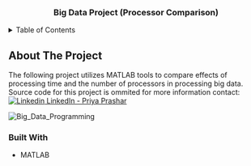 <a name="readme-top"></a>

<br />
<div align="center">
  <a href="https://github.coventry.ac.uk/prasharp/6006CEM_PP_9246731/"></a>

<h3 align="center">Big Data Project (Processor Comparison)</h3>
</div>

<!-- TABLE OF CONTENTS -->
<details>
  <summary>Table of Contents</summary>
  <ol>
    <li>
      <a href="#about-the-project">About The Project</a>
      <ul>
        <li><a href="#built-with">Built With</a></li>
      </ul>
    </li>
  </ol>
</details>



<!-- ABOUT THE PROJECT -->
## About The Project

The following project utilizes MATLAB tools to compare effects of processing time and the number of processors in processing big data. Source code for this project is ommited for more information contact: [![Linkedin](https://i.stack.imgur.com/gVE0j.png) LinkedIn - Priya Prashar](https://www.linkedin.com/in/priya-prashar-4801/)

![Big_Data_Programming](https://github.com/Prashar-P/Big_Data_Programming/assets/140114811/5c107e0c-d67c-4a2c-8a13-cdb6e5f6dc75)

<!-- Built With -->
### Built With

* MATLAB


